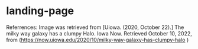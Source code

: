 # landing-page

Referrences: Image was retrieved from [Uiowa. (2020, October 22).] The milky way galaxy has a clumpy Halo. Iowa Now. Retrieved October 10, 2022, from (https://now.uiowa.edu/2020/10/milky-way-galaxy-has-clumpy-halo )